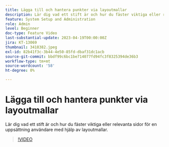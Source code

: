 ```yaml
---
title: Lägga till och hantera punkter via layoutmallar
description: Lär dig vad ett stift är och hur du fäster viktiga eller relevanta sidor för en uppsättning användare med hjälp av layoutmallar.
feature: System Setup and Administration
role: Admin
level: Beginner
doc-type: Feature Video
last-substantial-update: 2023-04-19T00:00:00Z
jira: KT-13069
thumbnail: 3418382.jpeg
exl-id: 82b41f3c-3b44-4e50-85fd-dbaf31dc1acb
source-git-commit: bbdf99c6bc1be714077fd94fc3f8325394de36b3
workflow-type: tm+mt
source-wordcount: '58'
ht-degree: 0%

---
```


# Lägga till och hantera punkter via layoutmallar

Lär dig vad ett stift är och hur du fäster viktiga eller relevanta sidor för en uppsättning användare med hjälp av layoutmallar.

>[!VIDEO](https://video.tv.adobe.com/v/3428943/?quality=12&learn=on&enablevpops=1&captions=swe)
